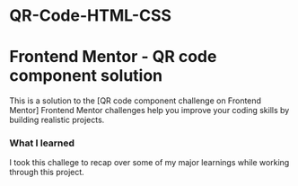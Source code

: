 # QR-Code-HTML-CSS
# Frontend Mentor - QR code component solution
This is a solution to the [QR code component challenge on Frontend Mentor]
Frontend Mentor challenges help you improve your coding skills by building realistic projects. 

### What I learned
I took this challege to recap over some of my major learnings while working through this project.
